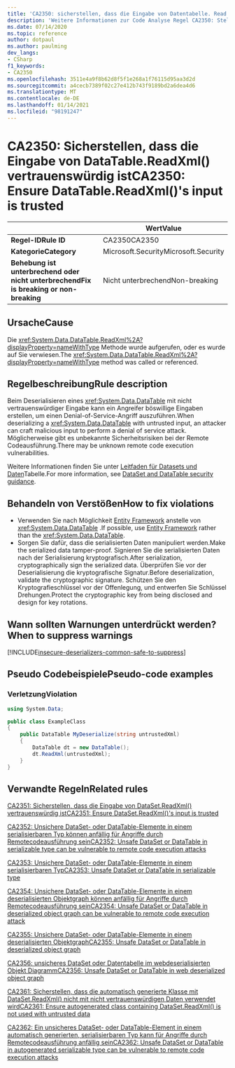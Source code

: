 ```yaml
---
title: 'CA2350: sicherstellen, dass die Eingabe von Datentabelle. Read XML () vertrauenswürdig ist (Code Analyse)'
description: 'Weitere Informationen zur Code Analyse Regel CA2350: Stellen Sie sicher, dass die Eingabe der Datentabelle () vertrauenswürdig ist.'
ms.date: 07/14/2020
ms.topic: reference
author: dotpaul
ms.author: paulming
dev_langs:
- CSharp
f1_keywords:
- CA2350
ms.openlocfilehash: 3511e4a9f8b62d8f5f1e268a1f76115d95aa3d2d
ms.sourcegitcommit: a4cecb7389f02c27e412b743f9189bd2a6dea4d6
ms.translationtype: MT
ms.contentlocale: de-DE
ms.lasthandoff: 01/14/2021
ms.locfileid: "98191247"
---
```

# <a name="ca2350-ensure-datatablereadxmls-input-is-trusted"></a><span data-ttu-id="6b6b2-103">CA2350: Sicherstellen, dass die Eingabe von DataTable.ReadXml() vertrauenswürdig ist</span><span class="sxs-lookup"><span data-stu-id="6b6b2-103">CA2350: Ensure DataTable.ReadXml()'s input is trusted</span></span>

| | <span data-ttu-id="6b6b2-104">Wert</span><span class="sxs-lookup"><span data-stu-id="6b6b2-104">Value</span></span> |
|-|-|
| <span data-ttu-id="6b6b2-105">**Regel-ID**</span><span class="sxs-lookup"><span data-stu-id="6b6b2-105">**Rule ID**</span></span> |<span data-ttu-id="6b6b2-106">CA2350</span><span class="sxs-lookup"><span data-stu-id="6b6b2-106">CA2350</span></span>|
| <span data-ttu-id="6b6b2-107">**Kategorie**</span><span class="sxs-lookup"><span data-stu-id="6b6b2-107">**Category**</span></span> |<span data-ttu-id="6b6b2-108">Microsoft.Security</span><span class="sxs-lookup"><span data-stu-id="6b6b2-108">Microsoft.Security</span></span>|
| <span data-ttu-id="6b6b2-109">**Behebung ist unterbrechend oder nicht unterbrechend**</span><span class="sxs-lookup"><span data-stu-id="6b6b2-109">**Fix is breaking or non-breaking**</span></span> |<span data-ttu-id="6b6b2-110">Nicht unterbrechend</span><span class="sxs-lookup"><span data-stu-id="6b6b2-110">Non-breaking</span></span>|

## <a name="cause"></a><span data-ttu-id="6b6b2-111">Ursache</span><span class="sxs-lookup"><span data-stu-id="6b6b2-111">Cause</span></span>

<span data-ttu-id="6b6b2-112">Die <xref:System.Data.DataTable.ReadXml%2A?displayProperty=nameWithType> Methode wurde aufgerufen, oder es wurde auf Sie verwiesen.</span><span class="sxs-lookup"><span data-stu-id="6b6b2-112">The <xref:System.Data.DataTable.ReadXml%2A?displayProperty=nameWithType> method was called or referenced.</span></span>

## <a name="rule-description"></a><span data-ttu-id="6b6b2-113">Regelbeschreibung</span><span class="sxs-lookup"><span data-stu-id="6b6b2-113">Rule description</span></span>

<span data-ttu-id="6b6b2-114">Beim Deserialisieren eines <xref:System.Data.DataTable> mit nicht vertrauenswürdiger Eingabe kann ein Angreifer böswillige Eingaben erstellen, um einen Denial-of-Service-Angriff auszuführen.</span><span class="sxs-lookup"><span data-stu-id="6b6b2-114">When deserializing a <xref:System.Data.DataTable> with untrusted input, an attacker can craft malicious input to perform a denial of service attack.</span></span> <span data-ttu-id="6b6b2-115">Möglicherweise gibt es unbekannte Sicherheitsrisiken bei der Remote Codeausführung.</span><span class="sxs-lookup"><span data-stu-id="6b6b2-115">There may be unknown remote code execution vulnerabilities.</span></span>

<span data-ttu-id="6b6b2-116">Weitere Informationen finden Sie unter [Leitfaden für Datasets und Daten](../../../framework/data/adonet/dataset-datatable-dataview/security-guidance.md)Tabelle.</span><span class="sxs-lookup"><span data-stu-id="6b6b2-116">For more information, see [DataSet and DataTable security guidance](../../../framework/data/adonet/dataset-datatable-dataview/security-guidance.md).</span></span>

## <a name="how-to-fix-violations"></a><span data-ttu-id="6b6b2-117">Behandeln von Verstößen</span><span class="sxs-lookup"><span data-stu-id="6b6b2-117">How to fix violations</span></span>

- <span data-ttu-id="6b6b2-118">Verwenden Sie nach Möglichkeit [Entity Framework](/ef/) anstelle von <xref:System.Data.DataTable> .</span><span class="sxs-lookup"><span data-stu-id="6b6b2-118">If possible, use [Entity Framework](/ef/) rather than the <xref:System.Data.DataTable>.</span></span>
- <span data-ttu-id="6b6b2-119">Sorgen Sie dafür, dass die serialisierten Daten manipuliert werden.</span><span class="sxs-lookup"><span data-stu-id="6b6b2-119">Make the serialized data tamper-proof.</span></span> <span data-ttu-id="6b6b2-120">Signieren Sie die serialisierten Daten nach der Serialisierung kryptografisch.</span><span class="sxs-lookup"><span data-stu-id="6b6b2-120">After serialization, cryptographically sign the serialized data.</span></span> <span data-ttu-id="6b6b2-121">Überprüfen Sie vor der Deserialisierung die kryptografische Signatur.</span><span class="sxs-lookup"><span data-stu-id="6b6b2-121">Before deserialization, validate the cryptographic signature.</span></span> <span data-ttu-id="6b6b2-122">Schützen Sie den Kryptografieschlüssel vor der Offenlegung, und entwerfen Sie Schlüssel Drehungen.</span><span class="sxs-lookup"><span data-stu-id="6b6b2-122">Protect the cryptographic key from being disclosed and design for key rotations.</span></span>

## <a name="when-to-suppress-warnings"></a><span data-ttu-id="6b6b2-123">Wann sollten Warnungen unterdrückt werden?</span><span class="sxs-lookup"><span data-stu-id="6b6b2-123">When to suppress warnings</span></span>

[!INCLUDE[insecure-deserializers-common-safe-to-suppress](~/includes/code-analysis/insecure-deserializers-common-safe-to-suppress.md)]

## <a name="pseudo-code-examples"></a><span data-ttu-id="6b6b2-124">Pseudo Codebeispiele</span><span class="sxs-lookup"><span data-stu-id="6b6b2-124">Pseudo-code examples</span></span>

### <a name="violation"></a><span data-ttu-id="6b6b2-125">Verletzung</span><span class="sxs-lookup"><span data-stu-id="6b6b2-125">Violation</span></span>

```csharp
using System.Data;

public class ExampleClass
{
    public DataTable MyDeserialize(string untrustedXml)
    {
        DataTable dt = new DataTable();
        dt.ReadXml(untrustedXml);
    }
}
```

## <a name="related-rules"></a><span data-ttu-id="6b6b2-126">Verwandte Regeln</span><span class="sxs-lookup"><span data-stu-id="6b6b2-126">Related rules</span></span>

[<span data-ttu-id="6b6b2-127">CA2351: Sicherstellen, dass die Eingabe von DataSet.ReadXml() vertrauenswürdig ist</span><span class="sxs-lookup"><span data-stu-id="6b6b2-127">CA2351: Ensure DataSet.ReadXml()'s input is trusted</span></span>](ca2351.md)

[<span data-ttu-id="6b6b2-128">CA2352: Unsichere DataSet- oder DataTable-Elemente in einem serialisierbaren Typ können anfällig für Angriffe durch Remotecodeausführung sein</span><span class="sxs-lookup"><span data-stu-id="6b6b2-128">CA2352: Unsafe DataSet or DataTable in serializable type can be vulnerable to remote code execution attacks</span></span>](ca2352.md)

[<span data-ttu-id="6b6b2-129">CA2353: Unsichere DataSet- oder DataTable-Elemente in einem serialisierbaren Typ</span><span class="sxs-lookup"><span data-stu-id="6b6b2-129">CA2353: Unsafe DataSet or DataTable in serializable type</span></span>](ca2353.md)

[<span data-ttu-id="6b6b2-130">CA2354: Unsichere DataSet- oder DataTable-Elemente in einem deserialisierten Objektgraph können anfällig für Angriffe durch Remotecodeausführung sein</span><span class="sxs-lookup"><span data-stu-id="6b6b2-130">CA2354: Unsafe DataSet or DataTable in deserialized object graph can be vulnerable to remote code execution attack</span></span>](ca2354.md)

[<span data-ttu-id="6b6b2-131">CA2355: Unsichere DataSet- oder DataTable-Elemente in einem deserialisierten Objektgraph</span><span class="sxs-lookup"><span data-stu-id="6b6b2-131">CA2355: Unsafe DataSet or DataTable in deserialized object graph</span></span>](ca2355.md)

[<span data-ttu-id="6b6b2-132">CA2356: unsicheres DataSet oder Datentabelle im webdeserialisierten Objekt Diagramm</span><span class="sxs-lookup"><span data-stu-id="6b6b2-132">CA2356: Unsafe DataSet or DataTable in web deserialized object graph</span></span>](ca2356.md)

[<span data-ttu-id="6b6b2-133">CA2361: Sicherstellen, dass die automatisch generierte Klasse mit DataSet.ReadXml() nicht mit nicht vertrauenswürdigen Daten verwendet wird</span><span class="sxs-lookup"><span data-stu-id="6b6b2-133">CA2361: Ensure autogenerated class containing DataSet.ReadXml() is not used with untrusted data</span></span>](ca2361.md)

[<span data-ttu-id="6b6b2-134">CA2362: Ein unsicheres DataSet- oder DataTable-Element in einem automatisch generierten, serialisierbaren Typ kann für Angriffe durch Remotecodeausführung anfällig sein</span><span class="sxs-lookup"><span data-stu-id="6b6b2-134">CA2362: Unsafe DataSet or DataTable in autogenerated serializable type can be vulnerable to remote code execution attacks</span></span>](ca2362.md)
